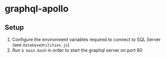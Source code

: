 graphql-apollo
==============

## Setup

1. Configure the environment variables required to connect to SQL Server (see `databaseUtilities.js`)
1. Run `$ main.bash` in order to start the graphql server on port 80

